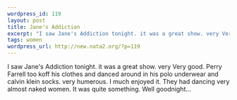 ```yaml
--- 
wordpress_id: 119
layout: post
title: Jane's Addiction
excerpt: "I saw Jane's Addiction tonight. it was a great show. very Very good. Perry Farrell too koff his clothes and danced around in his polo underwear and calvin klein socks. very humerous. I much enjoyed it. They had dancing very almost naked women. It was quite something. Well goodnight... "
tags: women
wordpress_url: http://new.nata2.org/?p=119
---
```

I saw Jane's Addiction tonight. it was a great show. very Very good. Perry Farrell too koff his clothes and danced around in his polo underwear and calvin klein socks. very humerous. I much enjoyed it. They had dancing very almost naked women. It was quite something. Well goodnight... 
